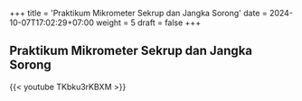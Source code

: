
+++
title = 'Praktikum Mikrometer Sekrup dan Jangka Sorong'
date = 2024-10-07T17:02:29+07:00
weight = 5
draft = false
+++


## Praktikum Mikrometer Sekrup dan Jangka Sorong

{{< youtube TKbku3rKBXM >}}
